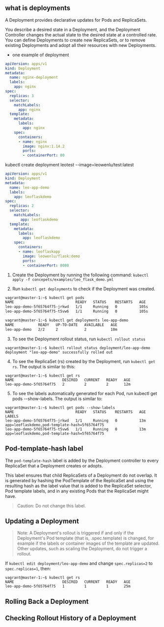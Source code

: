 ## what is deployments

A Deployment provides declarative updates for Pods and ReplicaSets.

You describe a desired state in a Deployment, and the Deployment Controller changes the actual state to the desired state at a controlled rate. You can define Deployments to create new ReplicaSets, or to remove existing Deployments and adopt all their resources with new Deployments.

* one example of deployment

``` yaml
apiVersion: apps/v1
kind: Deployment
metadata:
  name: nginx-deployment
  labels:
    app: nginx
spec:
  replicas: 3
  selector:
    matchLabels:
      app: nginx
  template:
    metadata:
      labels:
        app: nginx
    spec:
      containers:
      - name: nginx
        image: nginx:1.14.2
        ports:
        - containerPort: 80
```
kubectl create deployment leotest  --image=leowenlu/test:latest


``` yaml
apiVersion: apps/v1
kind: Deployment
metadata:
  name: leo-app-demo
  labels:
    app: leoflaskdemo
spec:
  replicas: 2
  selector:
    matchLabels:
       app: leoflaskdemo
  template:
    metadata:
      labels:
        app: leoflaskdemo
    spec:
      containers:
      - name: leoflaskapp
        image: leowenlu/flask:demo
        ports:
        - containerPort: 8080
```

1. Create the Deployment by running the following command:
` kubectl apply -f concepets/examples/leo_flask_demo.yml `

2. Run `kubectl get deployments` to check if the Deployment was created.
``` bash
vagrant@master-1:~$ kubectl get pods
NAME                            READY   STATUS    RESTARTS   AGE
leo-app-demo-5f65764f75-jrkwd   1/1     Running   0          105s
leo-app-demo-5f65764f75-t5vw6   1/1     Running   0          105s

vagrant@master-1:~$ kubectl get deployments leo-app-demo
NAME           READY   UP-TO-DATE   AVAILABLE   AGE
leo-app-demo   2/2     2            2           10m

```
3. To see the Deployment rollout status, run `kubectl rollout status`

```
vagrant@master-1:~$ kubectl rollout status deployment/leo-app-demo
deployment "leo-app-demo" successfully rolled out
```

4. To see the ReplicaSet (rs) created by the Deployment, run `kubectl get rs`. The output is similar to this:

```
vagrant@master-1:~$ kubectl get rs
NAME                      DESIRED   CURRENT   READY   AGE
leo-app-demo-5f65764f75   2         2         2       12m
```

5. To see the labels automatically generated for each Pod, run kubectl get pods --show-labels. The output is similar to:

```
vagrant@master-1:~$ kubectl get pods --show-labels
NAME                            READY   STATUS    RESTARTS   AGE   LABELS
leo-app-demo-5f65764f75-jrkwd   1/1     Running   0          13m   app=leoflaskdemo,pod-template-hash=5f65764f75
leo-app-demo-5f65764f75-t5vw6   1/1     Running   0          13m   app=leoflaskdemo,pod-template-hash=5f65764f75
```

## Pod-template-hash label
The `pod-template-hash` label is added by the Deployment controller to every ReplicaSet that a Deployment creates or adopts.

This label ensures that child ReplicaSets of a Deployment do not overlap. It is generated by hashing the PodTemplate of the ReplicaSet and using the resulting hash as the label value that is added to the ReplicaSet selector, Pod template labels, and in any existing Pods that the ReplicaSet might have.

> Caution: Do not change this label.


## Updating a Deployment
> Note: A Deployment's rollout is triggered if and only if the Deployment's Pod template (that is, .spec.template) is changed, for example if the labels or container images of the template are updated. Other updates, such as scaling the Deployment, do not trigger a rollout.

If `kubectl edit deployment/leo-app-demo` and change `spec.replicas=2` to `spec.replicas=1`, then:

```
vagrant@master-1:~$ kubectl get rs
NAME                      DESIRED   CURRENT   READY   AGE
leo-app-demo-5f65764f75   1         1         1       25m
```

## Rolling Back a Deployment


## Checking Rollout History of a Deployment
